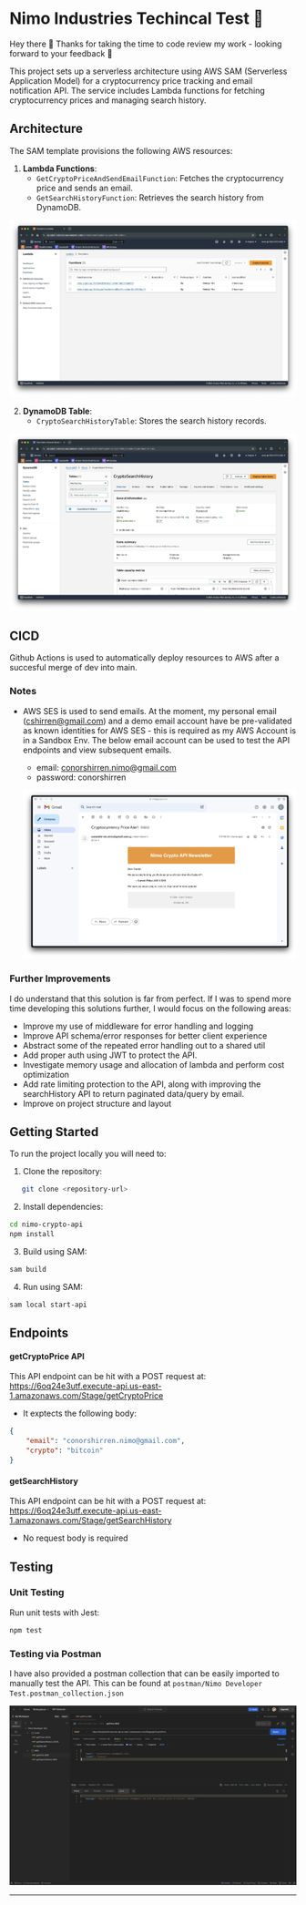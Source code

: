 # Nimo Industries Techincal Test 🚀

Hey there 👋 Thanks for taking the time to code review my work - looking forward to your feedback 🙂

This project sets up a serverless architecture using AWS SAM (Serverless Application Model) for a cryptocurrency price tracking and email notification API. The service includes Lambda functions for fetching cryptocurrency prices and managing search history.

## Architecture

The SAM template provisions the following AWS resources:
1. **Lambda Functions**:
   - `GetCryptoPriceAndSendEmailFunction`: Fetches the cryptocurrency price and sends an email.
   - `GetSearchHistoryFunction`: Retrieves the search history from DynamoDB.

![lambdas](./assets/lambdas.jpg)

2. **DynamoDB Table**:
   - `CryptoSearchHistoryTable`: Stores the search history records.

![email](./assets/dynamodb.jpg)


## CICD
Github Actions is used to automatically deploy resources to AWS after a succesful merge of dev into main. 

### Notes
- AWS SES is used to send emails. At the moment, my personal email (cshirren@gmail.com) and a demo email account have be pre-validated as known identities for AWS SES - this is required as my AWS Account is in a Sandbox Env. The below email account can be used to test the API endpoints and view subsequent emails. 
    - email: conorshirren.nimo@gmail.com
    - password: conorshirren

    ![email](./assets/email.jpg)


### Further Improvements
I do understand that this solution is far from perfect. If I was to spend more time developing this solutions further, I would focus on the following areas:
- Improve my use of middleware for error handling and logging
- Improve API schema/error responses for better client experience
- Abstract some of the repeated error handling out to a shared util
- Add proper auth using JWT to protect the API.
- Investigate memory usage and allocation of lambda and perform cost optimization
- Add rate limiting protection to the API, along with improving the searchHistory API to return paginated data/query by email.
- Improve on project structure and layout

## Getting Started

To run the project locally you will need to:
1. Clone the repository:
```bash
   git clone <repository-url>
```

2. Install dependencies:
```bash
cd nimo-crypto-api
npm install
```

3. Build using SAM:
```bash
sam build
```

4. Run using SAM:
```bash
sam local start-api 
```

## Endpoints

#### getCryptoPrice API
This API endpoint can be hit with a POST request at: https://6oq24e3utf.execute-api.us-east-1.amazonaws.com/Stage/getCryptoPrice
- It exptects the following body:
```json
{
    "email": "conorshirren.nimo@gmail.com",
    "crypto": "bitcoin"
}
```

#### getSearchHistory
This API endpoint can be hit with a POST request at: https://6oq24e3utf.execute-api.us-east-1.amazonaws.com/Stage/getSearchHistory
- No request body is required

## Testing

### Unit Testing
Run unit tests with Jest:

```bash
npm test
```
### Testing via Postman

I have also provided a postman collection that can be easily imported to manually test the API. This can be found at `postman/Nimo Developer Test.postman_collection.json`

![postman](./assets/postman.jpg)

---